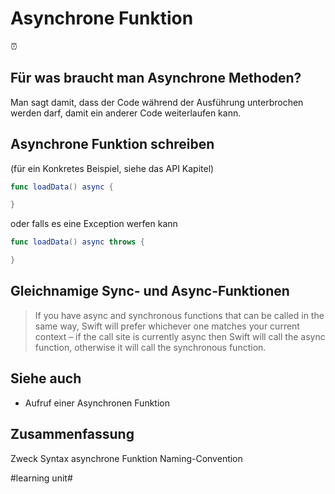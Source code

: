 # Asynchrone Funktion
⏰

## Für was braucht man Asynchrone Methoden?

Man sagt damit, dass der Code während der Ausführung unterbrochen werden darf, damit ein anderer Code weiterlaufen kann.

## Asynchrone Funktion schreiben

(für ein Konkretes Beispiel, siehe das API Kapitel)
```swift
func loadData() async {

}
```

oder falls es eine Exception werfen kann

```swift
func loadData() async throws {

}
```


## Gleichnamige Sync- und Async-Funktionen

> If you have async and synchronous functions that can be called in the same way, Swift will prefer whichever one matches your current context – if the call site is currently async then Swift will call the async function, otherwise it will call the synchronous function.

## Siehe auch
- Aufruf einer Asynchronen Funktion

## Zusammenfassung
Zweck
Syntax asynchrone Funktion
Naming-Convention

#learning unit#